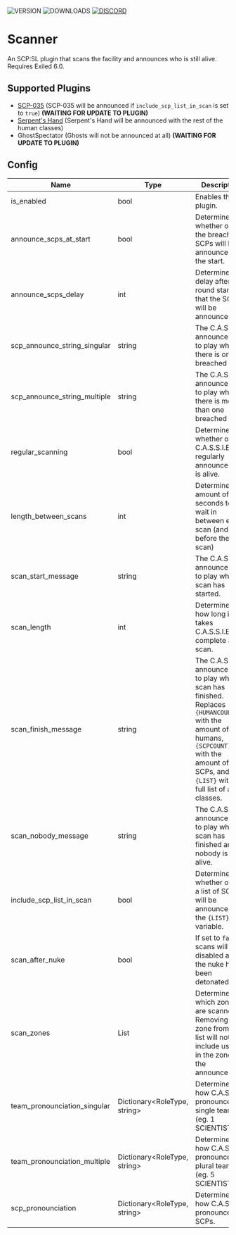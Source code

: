 ![VERSION](https://img.shields.io/github/v/release/Thundermaker300/Scanner?include_prereleases&style=for-the-badge)
![DOWNLOADS](https://img.shields.io/github/downloads/Thundermaker300/Scanner/total?style=for-the-badge)
[![DISCORD](https://img.shields.io/discord/1060274824330620979?label=Discord&style=for-the-badge)](https://discord.gg/3j54zBnbbD)

# Scanner
An SCP:SL plugin that scans the facility and announces who is still alive. Requires Exiled 6.0.

## Supported Plugins
* [SCP-035](https://github.com/Exiled-Team/scp035) (SCP-035 will be announced if `include_scp_list_in_scan` is set to `true`) **(WAITING FOR UPDATE TO PLUGIN)**
* [Serpent's Hand](https://github.com/Exiled-Team/SerpentsHand) (Serpent's Hand will be announced with the rest of the human classes)
* GhostSpectator (Ghosts will not be announced at all) **(WAITING FOR UPDATE TO PLUGIN)**

## Config
| Name                         | Type                         | Description                                                                                                                                                                                             |
|------------------------------|------------------------------|---------------------------------------------------------------------------------------------------------------------------------------------------------------------------------------------------------|
| is_enabled                   | bool                         | Enables the plugin.                                                                                                                                                                                     |
| announce_scps_at_start       | bool                         | Determines whether or not the breached SCPs will be announced at the start.                                                                                                                             |
| announce_scps_delay          | int                          | Determines the delay after the round starts that the SCPs will be announced.                                                                                                                            |
| scp_announce_string_singular | string                       | The C.A.S.S.I.E announcement to play when there is one breached SCP.                                                                                                                                    |
| scp_announce_string_multiple | string                       | The C.A.S.S.I.E announcement to play when there is more than one breached SCP.                                                                                                                          |
| regular_scanning             | bool                         | Determines whether or not C.A.S.S.I.E will regularly announce who is alive.                                                                                                                             |
| length_between_scans         | int                          | Determines the amount of seconds to wait in between each scan (and before the first scan)                                                                                                               |
| scan_start_message           | string                       | The C.A.S.S.I.E announcement to play when a scan has started.                                                                                                                                           |
| scan_length                  | int                          | Determines how long it takes C.A.S.S.I.E to complete a scan.                                                                                                                                            |
| scan_finish_message          | string                       | The C.A.S.S.I.E announcement to play when a scan has finished. Replaces `{HUMANCOUNT}` with the amount of humans, `{SCPCOUNT}` with the amount of SCPs, and `{LIST}` with a full list of alive classes. |
| scan_nobody_message          | string                       | The C.A.S.S.I.E announcement to play when a scan has finished and nobody is alive.                                                                                                                      |
| include_scp_list_in_scan     | bool                         | Determines whether or not a list of SCPs will be announced in the `{LIST}` variable.                                                                                                                    |
| scan_after_nuke              | bool                         | If set to `false`, scans will be disabled after the nuke has been detonated.                                                                                                                            |
| scan_zones                   | List<ZoneType>               | Determines which zones are scanned. Removing a zone from this list will not include users in the zone in the announcement.                                                                              |
| team_pronounciation_singular | Dictionary<RoleType, string> | Determines how C.A.S.S.I.E pronounces single teams (eg. 1 SCIENTIST).                                                                                                                                   |
| team_pronounciation_multiple | Dictionary<RoleType, string> | Determines how C.A.S.S.I.E pronounces plural teams (eg. 5 SCIENTISTS).                                                                                                                                  |
| scp_pronounciation           | Dictionary<RoleType, string> | Determines how C.A.S.S.I.E pronounces SCPs.                                                                                                                                                             |
